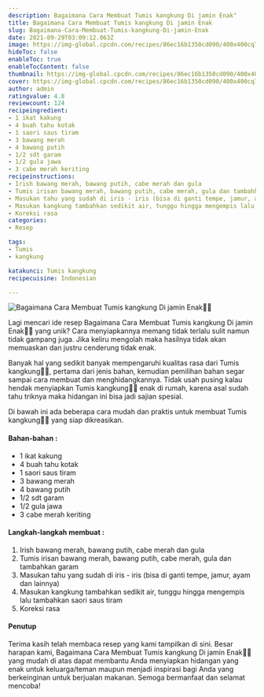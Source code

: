 ```yaml
---
description: Bagaimana Cara Membuat Tumis kangkung Di jamin Enak"
title: Bagaimana Cara Membuat Tumis kangkung Di jamin Enak
slug: Bagaimana-Cara-Membuat-Tumis-kangkung-Di-jamin-Enak
date: 2021-09-29T03:09:12.063Z
image: https://img-global.cpcdn.com/recipes/86ec16b1350cd090/400x400cq70/photo.jpg
hideToc: false
enableToc: true
enableTocContent: false
thumbnail: https://img-global.cpcdn.com/recipes/86ec16b1350cd090/400x400cq70/photo.jpg
cover: https://img-global.cpcdn.com/recipes/86ec16b1350cd090/400x400cq70/photo.jpg
author: admin
ratingvalue: 4.8
reviewcount: 124
recipeingredient:
- 1 ikat kakung
- 4 buah tahu kotak
- 1 saori saus tiram
- 3 bawang merah
- 4 bawang putih
- 1/2 sdt garam
- 1/2 gula jawa
- 3 cabe merah keriting
recipeinstructions:
- Irish bawang merah, bawang putih, cabe merah dan gula
- Tumis irisan bawang merah, bawang putih, cabe merah, gula dan tambahkan garam
- Masukan tahu yang sudah di iris - iris (bisa di ganti tempe, jamur, ayam dan lainnya)
- Masukan kangkung tambahkan sedikit air, tunggu hingga mengempis lalu tambahkan saori saus tiram
- Koreksi rasa
categories:
- Resep

tags:
- Tumis
- kangkung

katakunci: Tumis kangkung
recipecuisine: Indonesian

---
```


![Bagaimana Cara Membuat Tumis kangkung Di jamin Enak👩‍🍳](https://img-global.cpcdn.com/recipes/86ec16b1350cd090/400x400cq70/photo.jpg)

Lagi mencari ide resep Bagaimana Cara Membuat Tumis kangkung Di jamin Enak👩‍🍳 yang unik? Cara menyiapkannya memang tidak terlalu sulit namun tidak gampang juga. Jika keliru mengolah maka hasilnya tidak akan memuaskan dan justru cenderung tidak enak.

Banyak hal yang sedikit banyak mempengaruhi kualitas rasa dari Tumis kangkung👩‍🍳, pertama dari jenis bahan, kemudian pemilihan bahan segar sampai cara membuat dan menghidangkannya. Tidak usah pusing kalau hendak menyiapkan Tumis kangkung👩‍🍳 enak di rumah, karena asal sudah tahu triknya maka hidangan ini bisa jadi sajian spesial.

Di bawah ini ada beberapa cara mudah dan praktis untuk membuat Tumis kangkung👩‍🍳 yang siap dikreasikan.

<!--inarticleads1-->

#### Bahan-bahan :

- 1 ikat kakung
- 4 buah tahu kotak
- 1 saori saus tiram
- 3 bawang merah
- 4 bawang putih
- 1/2 sdt garam
- 1/2 gula jawa
- 3 cabe merah keriting

<!--inarticleads2-->

#### Langkah-langkah membuat :

1. Irish bawang merah, bawang putih, cabe merah dan gula
1. Tumis irisan bawang merah, bawang putih, cabe merah, gula dan tambahkan garam
1. Masukan tahu yang sudah di iris - iris (bisa di ganti tempe, jamur, ayam dan lainnya)
1. Masukan kangkung tambahkan sedikit air, tunggu hingga mengempis lalu tambahkan saori saus tiram
1. Koreksi rasa

#### Penutup

Terima kasih telah membaca resep yang kami tampilkan di sini. Besar harapan kami, Bagaimana Cara Membuat Tumis kangkung Di jamin Enak👩‍🍳 yang mudah di atas dapat membantu Anda menyiapkan hidangan yang enak untuk keluarga/teman maupun menjadi inspirasi bagi Anda yang berkeinginan untuk berjualan makanan. Semoga bermanfaat dan selamat mencoba!